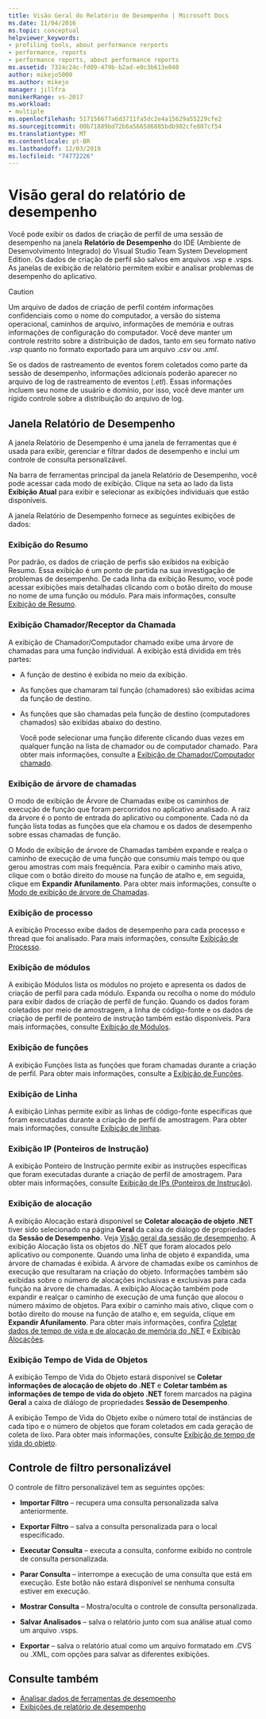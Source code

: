 ```yaml
---
title: Visão Geral do Relatório de Desempenho | Microsoft Docs
ms.date: 11/04/2016
ms.topic: conceptual
helpviewer_keywords:
- profiling tools, about performance rerports
- performance, reports
- performance reports, about performance reports
ms.assetid: 7324c24c-fd09-479b-b2ad-e0c3b613e040
author: mikejo5000
ms.author: mikejo
manager: jillfra
monikerRange: vs-2017
ms.workload:
- multiple
ms.openlocfilehash: 517156677a6d3711fa5dc2e4a15629a55229cfe2
ms.sourcegitcommit: 00b71889bd72b6a566586885bdb982cfe807cf54
ms.translationtype: MT
ms.contentlocale: pt-BR
ms.lasthandoff: 12/03/2019
ms.locfileid: "74772226"
---
```

# <a name="performance-report-overview"></a>Visão geral do relatório de desempenho
Você pode exibir os dados de criação de perfil de uma sessão de desempenho na janela **Relatório de Desempenho** do IDE (Ambiente de Desenvolvimento Integrado) do Visual Studio Team System Development Edition. Os dados de criação de perfil são salvos em arquivos .vsp e .vsps. As janelas de exibição de relatório permitem exibir e analisar problemas de desempenho do aplicativo.

> [!CAUTION]
> Um arquivo de dados de criação de perfil contém informações confidenciais como o nome do computador, a versão do sistema operacional, caminhos de arquivo, informações de memória e outras informações de configuração do computador. Você deve manter um controle restrito sobre a distribuição de dados, tanto em seu formato nativo .*vsp* quanto no formato exportado para um arquivo .*csv* ou .*xml*.
>
> Se os dados de rastreamento de eventos forem coletados como parte da sessão de desempenho, informações adicionais poderão aparecer no arquivo de log de rastreamento de eventos (.*etl*). Essas informações incluem seu nome de usuário e domínio, por isso, você deve manter um rígido controle sobre a distribuição do arquivo de log.

## <a name="performance-report-window"></a>Janela Relatório de Desempenho
 A janela Relatório de Desempenho é uma janela de ferramentas que é usada para exibir, gerenciar e filtrar dados de desempenho e inclui um controle de consulta personalizável.

 Na barra de ferramentas principal da janela Relatório de Desempenho, você pode acessar cada modo de exibição. Clique na seta ao lado da lista **Exibição Atual** para exibir e selecionar as exibições individuais que estão disponíveis.

 A janela Relatório de Desempenho fornece as seguintes exibições de dados:

### <a name="summary-view"></a>Exibição do Resumo
 Por padrão, os dados de criação de perfis são exibidos na exibição Resumo. Essa exibição é um ponto de partida na sua investigação de problemas de desempenho. De cada linha da exibição Resumo, você pode acessar exibições mais detalhadas clicando com o botão direito do mouse no nome de uma função ou módulo. Para mais informações, consulte [Exibição de Resumo](../profiling/summary-view.md).

### <a name="callercallee-view"></a>Exibição Chamador/Receptor da Chamada
 A exibição de Chamador/Computador chamado exibe uma árvore de chamadas para uma função individual. A exibição está dividida em três partes:

- A função de destino é exibida no meio da exibição.

- As funções que chamaram tal função (chamadores) são exibidas acima da função de destino.

- As funções que são chamadas pela função de destino (computadores chamados) são exibidas abaixo do destino.

  Você pode selecionar uma função diferente clicando duas vezes em qualquer função na lista de chamador ou de computador chamado. Para obter mais informações, consulte a [Exibição de Chamador/Computador chamado](../profiling/caller-callee-view.md).

### <a name="call-tree-view"></a>Exibição de árvore de chamadas
 O modo de exibição de Árvore de Chamadas exibe os caminhos de execução de função que foram percorridos no aplicativo analisado. A raiz da árvore é o ponto de entrada do aplicativo ou componente. Cada nó da função lista todas as funções que ela chamou e os dados de desempenho sobre essas chamadas de função.

 O Modo de exibição de árvore de Chamadas também expande e realça o caminho de execução de uma função que consumiu mais tempo ou que gerou amostras com mais frequência. Para exibir o caminho mais ativo, clique com o botão direito do mouse na função de atalho e, em seguida, clique em **Expandir Afunilamento**. Para obter mais informações, consulte o [Modo de exibição de árvore de Chamadas](../profiling/call-tree-view.md).

### <a name="process-view"></a>Exibição de processo
 A exibição Processo exibe dados de desempenho para cada processo e thread que foi analisado. Para mais informações, consulte [Exibição de Processo](../profiling/process-view.md).

### <a name="modules-view"></a>Exibição de módulos
 A exibição Módulos lista os módulos no projeto e apresenta os dados de criação de perfil para cada módulo. Expanda ou recolha o nome do módulo para exibir dados de criação de perfil de função. Quando os dados foram coletados por meio de amostragem, a linha de código-fonte e os dados de criação de perfil de ponteiro de instrução também estão disponíveis. Para mais informações, consulte [Exibição de Módulos](../profiling/modules-view.md).

### <a name="functions-view"></a>Exibição de funções
 A exibição Funções lista as funções que foram chamadas durante a criação de perfil. Para obter mais informações, consulte a [Exibição de Funções](../profiling/functions-view.md).

### <a name="line-view"></a>Exibição de Linha
 A exibição Linhas permite exibir as linhas de código-fonte específicas que foram executadas durante a criação de perfil de amostragem. Para obter mais informações, consulte [Exibição de linhas](../profiling/lines-view.md).

### <a name="instruction-pointer-ip-view"></a>Exibição IP (Ponteiros de Instrução)
 A exibição Ponteiro de Instrução permite exibir as instruções específicas que foram executadas durante a criação de perfil de amostragem. Para obter mais informações, consulte [Exibição de IPs (Ponteiros de Instrução)](../profiling/instruction-pointers-ips-view.md).

### <a name="allocation-view"></a>Exibição de alocação
 A exibição Alocação estará disponível se **Coletar alocação de objeto .NET** tiver sido selecionado na página **Geral** da caixa de diálogo de propriedades da **Sessão de Desempenho**. Veja [Visão geral da sessão de desempenho](../profiling/performance-session-overview.md). A exibição Alocação lista os objetos do .NET que foram alocados pelo aplicativo ou componente. Quando uma linha de objeto é expandida, uma árvore de chamadas é exibida. A árvore de chamadas exibe os caminhos de execução que resultaram na criação do objeto. Informações também são exibidas sobre o número de alocações inclusivas e exclusivas para cada função na árvore de chamadas. A exibição Alocação também pode expandir e realçar o caminho de execução de uma função que alocou o número máximo de objetos. Para exibir o caminho mais ativo, clique com o botão direito do mouse na função de atalho e, em seguida, clique em **Expandir Afunilamento**. Para obter mais informações, confira [Coletar dados de tempo de vida e de alocação de memória do .NET](../profiling/collecting-dotnet-memory-allocation-and-lifetime-data.md) e [Exibição Alocações](../profiling/dotnet-memory-allocations-view.md).

### <a name="objects-lifetime-view"></a>Exibição Tempo de Vida de Objetos
 A exibição Tempo de Vida do Objeto estará disponível se **Coletar informações de alocação de objeto do .NET** e **Coletar também as informações de tempo de vida do objeto .NET** forem marcados na página **Geral** a caixa de diálogo de propriedades **Sessão de Desempenho**.

 A exibição Tempo de Vida do Objeto exibe o número total de instâncias de cada tipo e o número de objetos que foram coletados em cada geração de coleta de lixo. Para obter mais informações, consulte [Exibição de tempo de vida do objeto](../profiling/object-lifetime-view.md).

## <a name="customizable-filter-control"></a>Controle de filtro personalizável
 O controle de filtro personalizável tem as seguintes opções:

- **Importar Filtro** – recupera uma consulta personalizada salva anteriormente.

- **Exportar Filtro** – salva a consulta personalizada para o local especificado.

- **Executar Consulta** – executa a consulta, conforme exibido no controle de consulta personalizada.

- **Parar Consulta** – interrompe a execução de uma consulta que está em execução. Este botão não estará disponível se nenhuma consulta estiver em execução.

- **Mostrar Consulta** – Mostra/oculta o controle de consulta personalizada.

- **Salvar Analisados** – salva o relatório junto com sua análise atual como um arquivo .vsps.

- **Exportar** – salva o relatório atual como um arquivo formatado em .CVS ou .XML, com opções para salvar as diferentes exibições.

## <a name="see-also"></a>Consulte também
- [Analisar dados de ferramentas de desempenho](../profiling/analyzing-performance-tools-data.md)
- [Exibições de relatório de desempenho](../profiling/performance-report-views.md)
